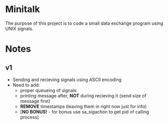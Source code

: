 # Minitalk

The purpose of this project is to code a small data exchange program  using UNIX signals.

# Notes

## v1

- Sending and recieving signals using ASCII encoding
- Need to add:
	- proper queueing of signals
	- printing message after, **NOT** during recieving it (send size of message first)
	- **REMOVE** timestamps (leaving them in right now just for info)
	- [**NO BONUS!** - for bonus use sa_sigaction to get pid of calling process]
